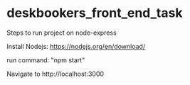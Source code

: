 # deskbookers_front_end_task

Steps to run project on node-express

Install Nodejs: https://nodejs.org/en/download/

run command: "npm start"

Navigate to http://localhost:3000
